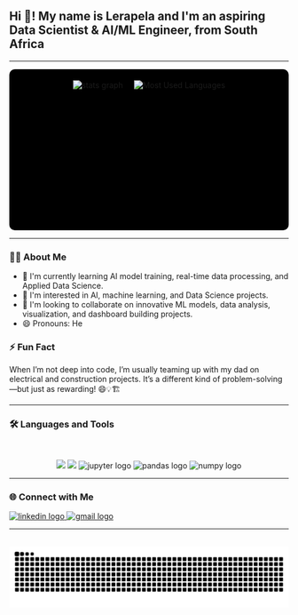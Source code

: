 <h2 align="left">Hi 👋! My name is Lerapela and I'm an aspiring Data Scientist & AI/ML Engineer, from South Africa</h2>

---

<div align="center" style="background-color: black; padding: 20px; border-radius: 10px;">
  <div style="display: flex; justify-content: center; gap: 20px; flex-wrap: wrap;">
    <img src="https://github-readme-stats.vercel.app/api?username=lerapela&hide_title=false&hide_rank=false&show_icons=true&include_all_commits=true&count_private=true&disable_animations=false&theme=dark&locale=en&hide_border=false&bg_color=000000" height="250"  alt="stats graph" />
    <img src="https://github-readme-stats.vercel.app/api/top-langs/?username=lerapela&layout=donut-vertical&theme=dark&hide_border=false&bg_color=000000&title_color=ffffff&text_color=ffffff&hide=html,css,scss,jupyter%20notebook&langs_count=8" height="250"  alt="Most Used Languages" />
  </div>
</div>

---

### 👨‍💻 About Me
- 🌱 I'm currently learning AI model training, real-time data processing, and Applied Data Science.
- 👀 I'm interested in AI, machine learning, and Data Science projects.
- 💞️ I'm looking to collaborate on innovative ML models, data analysis, visualization, and dashboard building projects.
- 😄 Pronouns: He

### ⚡ Fun Fact
When I’m not deep into code, I’m usually teaming up with my dad on electrical and construction projects. It’s a different kind of problem-solving—but just as rewarding! 😄💡🏗️

---

### 🛠️ Languages and Tools

<br>

<p align="center">
  <img src="https://skillicons.dev/icons?i=py,androidstudio,bootstrap,firebase,flask,java,postgres," />
  <img src="https://skillicons.dev/icons?i=html,css,xd,tensorflow,sklearn" />
  <img src="https://cdn.jsdelivr.net/gh/devicons/devicon/icons/jupyter/jupyter-original.svg" height="40" alt="jupyter logo"  />
  <img src="https://cdn.jsdelivr.net/gh/devicons/devicon/icons/pandas/pandas-original.svg" height="40" alt="pandas logo"  />
  <img src="https://cdn.jsdelivr.net/gh/devicons/devicon/icons/numpy/numpy-original.svg" height="40" alt="numpy logo" />
</p>

---

### 🌐 Connect with Me
<div align="left">
  <a href="https://www.linkedin.com/in/lerapela-sebola-678a4b33b/">
    <img src="https://img.shields.io/static/v1?message=LinkedIn&logo=linkedin&label=&color=0077B5&logoColor=white&labelColor=&style=for-the-badge" height="35" alt="linkedin logo" />
  </a>
  <a href="mailto:masebelerapela97@gmail.com">
    <img src="https://img.shields.io/static/v1?message=Gmail&logo=gmail&label=&color=D14836&logoColor=white&labelColor=&style=for-the-badge" height="35" alt="gmail logo" />
  </a>
</div>

---

<br clear="both">

<picture>
  <source media="(prefers-color-scheme: dark)" srcset="https://raw.githubusercontent.com/lerapela/lerapela/output/github-snake-dark.svg" />
  <source media="(prefers-color-scheme: light)" srcset="https://raw.githubusercontent.com/lerapela/lerapela/output/github-snake.svg" />
  <img alt="github-snake" src="https://raw.githubusercontent.com/lerapela/lerapela/output/github-snake.svg" />
</picture>
